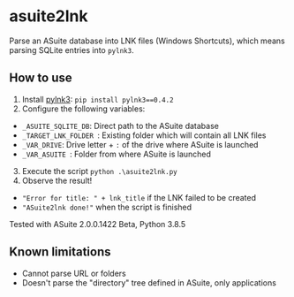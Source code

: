 # asuite2lnk
Parse an ASuite database into LNK files (Windows Shortcuts), which means parsing SQLite entries into `pylnk3`.

## How to use 

1. Install [pylnk3](https://github.com/strayge/pylnk): `pip install pylnk3==0.4.2`
2. Configure the following variables:
  * `_ASUITE_SQLITE_DB`: Direct path to the ASuite database
  * `_TARGET_LNK_FOLDER `: Existing folder which will contain all LNK files
  * `_VAR_DRIVE`: Drive letter + `:` of the drive where ASuite is launched
  * `_VAR_ASUITE `: Folder from where ASuite is launched
3. Execute the script `python .\asuite2lnk.py`
4. Observe the result!
  * `"Error for title: " + lnk_title` if the LNK failed to be created
  * `"ASuite2lnk done!"` when the script is finished

Tested with ASuite 2.0.0.1422 Beta, Python 3.8.5

## Known limitations

* Cannot parse URL or folders
* Doesn't parse the "directory" tree defined in ASuite, only applications

